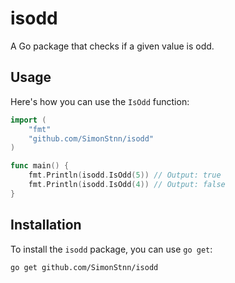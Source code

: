 # isodd

A Go package that checks if a given value is odd.

## Usage

Here's how you can use the `IsOdd` function:

```go
import (
    "fmt"
    "github.com/SimonStnn/isodd"
)

func main() {
    fmt.Println(isodd.IsOdd(5)) // Output: true
    fmt.Println(isodd.IsOdd(4)) // Output: false
}
```

## Installation

To install the `isodd` package, you can use `go get`:

```bash
go get github.com/SimonStnn/isodd
```
